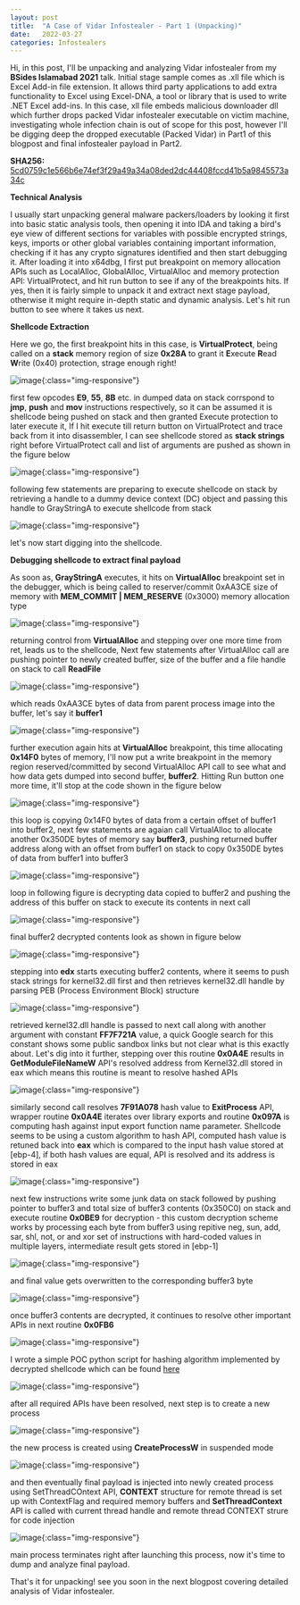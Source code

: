 ```yaml
---
layout: post
title:  "A Case of Vidar Infostealer - Part 1 (Unpacking)"
date:   2022-03-27
categories: Infostealers
---
```


Hi, in this post, I'll be unpacking and analyzing Vidar infostealer from my <b>BSides Islamabad 2021</b> talk. Initial stage sample comes as .xll file which is Excel Add-in file extension. It allows third party applications to add extra functionality to Excel using Excel-DNA, a tool or library that is used to write .NET Excel add-ins. In this case, xll file embeds malicious downloader dll which further drops packed Vidar infostealer executable on victim machine, investigating whole infection chain is out of scope for this post, however I'll be digging deep the dropped executable (Packed Vidar) in Part1 of this blogpost and final infostealer payload in Part2. 


<b>SHA256:</b> [5cd0759c1e566b6e74ef3f29a49a34a08ded2dc44408fccd41b5a9845573a34c][link-to-download-packed-exe]


<STRONG>Technical Analysis</STRONG>


I usually start unpacking general malware packers/loaders by looking it first into basic static analysis tools, then opening it into IDA and taking a bird's eye view of different sections for variables with possible encrypted strings, keys, imports or other global variables containing important information, checking if it has any crypto signatures identified and then start debugging it. After loading it into x64dbg, I first put breakpoint on memory allocation APIs such as LocalAlloc, GlobalAlloc, VirtualAlloc and memory protection API: VirtualProtect, and hit run button to see if any of the breakpoints hits. If yes, then it is fairly simple to unpack it and extract next stage payload, otherwise it might require in-depth static and dynamic analysis. Let's hit run button to see where it takes us next.


<Strong>Shellcode Extraction</Strong>


Here we go, the first breakpoint hits in this case, is <b>VirtualProtect</b>, being called on a <b>stack</b> memory region of size <b>0x28A</b> to grant it <b>E</b>xecute <b>R</b>ead <b>W</b>rite (0x40) protection, strage enough right!

![image](/assets/images/vidar_packed/virtualprotect.png){:class="img-responsive"}


first few opcodes <b>E9</b>, <b>55</b>, <b>8B</b> etc. in dumped data on stack corrspond to <b>jmp</b>, <b>push</b> and <b>mov</b> instructions respectively, so it can be assumed it is shellcode being pushed on stack and then granted Execute protection to later execute it, If I hit execute till return button on VirtualProtect and trace back from it into disassembler, I can see shellcode stored as <b>stack strings</b> right before VirtualProtect call and list of arguments are pushed as shown in the figure below

![image](/assets/images/vidar_packed/shellcode_stack_strings.png){:class="img-responsive"}


following few statements are preparing to execute shellcode on stack by retrieving a handle to a dummy device context (DC) object and passing this handle to GrayStringA to execute shellcode from stack


![image](/assets/images/vidar_packed/shellcode_exec.png){:class="img-responsive"}

let's now start digging into the shellcode.

<Strong>Debugging shellcode to extract final payload</Strong>

As soon as, <b>GrayStringA</b> executes, it hits on <b>VirtualAlloc</b> breakpoint set in the debugger, which is being called to reserver/commit 0xAA3CE size of memory with <b>MEM_COMMIT \| MEM_RESERVE</b> (0x3000) memory allocation type

![image](/assets/images/vidar_packed/virtualalloc_.png){:class="img-responsive"}

returning control from <b>VirtualAlloc</b> and stepping over one more time from ret, leads us to the shellcode, Next few statements after VirtualAlloc call are pushing pointer to newly created buffer, size of the buffer and a file handle on stack to call <b>ReadFile</b> 

![image](/assets/images/vidar_packed/readfile_handle.png){:class="img-responsive"}

which reads 0xAA3CE bytes of data from parent process image into the buffer, let's say it <b>buffer1</b>

![image](/assets/images/vidar_packed/buffer1.png){:class="img-responsive"}


further execution again hits at <b>VirtualAlloc</b> breakpoint, this time allocating <b>0x14F0</b> bytes of memory, I'll now put a write breakpoint in the memory region reserved/committed by second VirtualAlloc API call to see what and how data gets dumped into second buffer, <b>buffer2</b>. Hitting Run button one more time, it'll stop at the code shown in the figure below

![image](/assets/images/vidar_packed/copy_loop.png){:class="img-responsive"}

this loop is copying 0x14F0 bytes of data from a certain offset of buffer1 into buffer2, next few statements are agaian call VirtualAlloc to allocate another 0x350DE bytes of memory say <b>buffer3</b>, pushing returned buffer address along with an offset from buffer1 on stack to copy 0x350DE bytes of data from buffer1 into buffer3

![image](/assets/images/vidar_packed/buffer3_.png){:class="img-responsive"}


loop in following figure is decrypting data copied to buffer2 and pushing the address of this buffer on stack to execute its contents in next call

![image](/assets/images/vidar_packed/decrypt_buffer2.png){:class="img-responsive"}

final buffer2 decrypted contents look as shown in figure below

![image](/assets/images/vidar_packed/encrypted_buffer2_.png){:class="img-responsive"}

stepping into <b>edx</b> starts executing buffer2 contents, where it seems to push stack strings for kernel32.dll first and then retrieves kernel32.dll handle by parsing PEB (Process Environment Block) structure 

![image](/assets/images/vidar_packed/PEB_parsing.png){:class="img-responsive"}

retrieved kernel32.dll handle is passed to next call along with another argument with constant <b>FF7F721A</b> value, a quick Google search for this constant shows some public sandbox links but not clear what is this exactly about. Let's dig into it further, stepping over this routine <b>0x0A4E</b> results in <b>GetModuleFileNameW</b> API's resolved address from Kernel32.dll stored in eax which means this routine is meant to resolve hashed APIs

![image](/assets/images/vidar_packed/resolved.png){:class="img-responsive"}

similarly second call resolves <b>7F91A078</b> hash value to <b>ExitProcess</b> API, wrapper routine <b>0x0A4E</b> iterates over library exports and routine <b>0x097A</b> is computing hash against input export function name parameter. Shellcode seems to be using a custom algorithm to hash API, computed hash value is retuned back into <b>eax</b> which is compared to the input hash value stored at [ebp-4], if both hash values are equal, API is resolved and its address is stored in eax

![image](/assets/images/vidar_packed/api_hash_resolve.png){:class="img-responsive"}

next few instructions write some junk data on stack followed by pushing pointer to buffer3 and total size of buffer3 contents (0x350C0) on stack and execute routine <b>0x0BE9</b> for decryption - this custom decryption scheme works by processing each byte from buffer3 using repitive neg, sun, add, sar, shl, not, or and xor set of instructions with hard-coded values in multiple layers, intermediate result gets stored in [ebp-1] 

![image](/assets/images/vidar_packed/routine_decrypt_buffer3.png){:class="img-responsive"}

and final value gets overwritten to the corresponding buffer3 byte

![image](/assets/images/vidar_packed/buffer3_contents_in_decryption.png){:class="img-responsive"}

once buffer3 contents are decrypted, it continues to resolve other important APIs in next routine <b>0x0FB6</b>

![image](/assets/images/vidar_packed/more_api_hashes.png){:class="img-responsive"}

I wrote a simple POC python script for hashing algorithm implemented by decrypted shellcode which can be found [here][here]

![image](/assets/images/vidar_packed/poc_hashing_algorithm.png){:class="img-responsive"}

after all required APIs have been resolved, next step is to create a new process

![image](/assets/images/vidar_packed/createProcess.png){:class="img-responsive"} 

the new process is created using <b>CreateProcessW</b> in suspended mode

![image](/assets/images/vidar_packed/process_created_in_suspended_mode.png){:class="img-responsive"}

and then eventually final payload is injected into newly created process using SetThreadCOntext API, <b>CONTEXT</b> structure for remote thread is set up with ContextFlag and required memory buffers and <b>SetThreadContext</b> API is called with current thread handle and remote thread CONTEXT strure for code injection

![image](/assets/images/vidar_packed/final_injected_payload.png){:class="img-responsive"}

main process terminates right after launching this process, now it's time to dump and analyze final payload.

That's it for unpacking! see you soon in the next blogpost covering detailed analysis of Vidar infostealer.

[here]:https://github.com/0x00-0x7F/RE_tips_and_tricks/blob/master/vidar_packer/api_hash_strings.py
[link-to-download-packed-exe]:https://bazaar.abuse.ch/sample/5cd0759c1e566b6e74ef3f29a49a34a08ded2dc44408fccd41b5a9845573a34c/